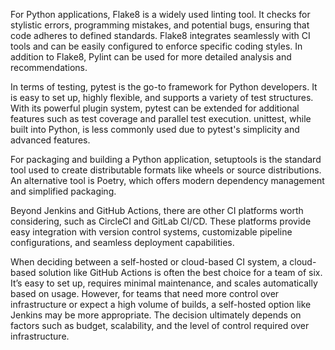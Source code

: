 For Python applications, Flake8 is a widely used linting tool. It checks for stylistic errors, programming mistakes, and potential bugs, ensuring that code adheres to defined standards. Flake8 integrates seamlessly with CI tools and can be easily configured to enforce specific coding styles. In addition to Flake8, Pylint can be used for more detailed analysis and recommendations.

In terms of testing, pytest is the go-to framework for Python developers. It is easy to set up, highly flexible, and supports a variety of test structures. With its powerful plugin system, pytest can be extended for additional features such as test coverage and parallel test execution. unittest, while built into Python, is less commonly used due to pytest's simplicity and advanced features.

For packaging and building a Python application, setuptools is the standard tool used to create distributable formats like wheels or source distributions. An alternative tool is Poetry, which offers modern dependency management and simplified packaging.

Beyond Jenkins and GitHub Actions, there are other CI platforms worth considering, such as CircleCI and GitLab CI/CD. These platforms provide easy integration with version control systems, customizable pipeline configurations, and seamless deployment capabilities.

When deciding between a self-hosted or cloud-based CI system, a cloud-based solution like GitHub Actions is often the best choice for a team of six. It’s easy to set up, requires minimal maintenance, and scales automatically based on usage. However, for teams that need more control over infrastructure or expect a high volume of builds, a self-hosted option like Jenkins may be more appropriate. The decision ultimately depends on factors such as budget, scalability, and the level of control required over infrastructure.
